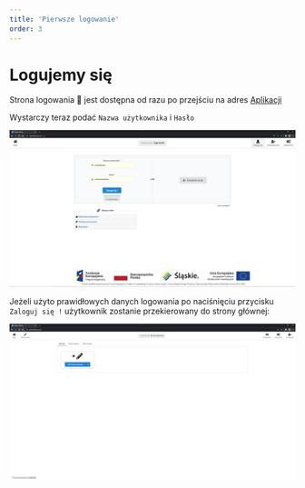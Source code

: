 ```yaml
---
title: 'Pierwsze logowanie'
order: 3
---
```


# Logujemy się

Strona logowania :metal: jest dostępna od razu po przejściu na adres [Aplikacji](https://slaskietalenty.com/)

Wystarczy teraz podać ```Nazwa użytkownika``` i ```Hasło```

![](../images/styp/login_post.png)


Jeżeli użyto prawidłowych danych logowania po naciśnięciu przycisku ```Zaloguj się !``` użytkownik zostanie przekierowany do strony głównej:

![](../images/styp/home_page.png)
